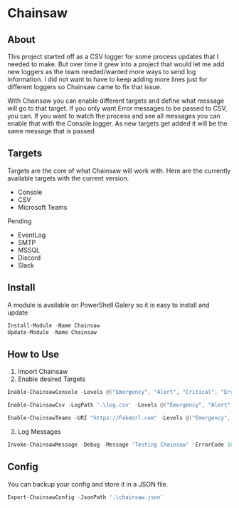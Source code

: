 # Chainsaw

## About

This project started off as a CSV logger for some process updates that I needed to make.  But over time it grew into a project that would let me add new loggers as the team needed/wanted more ways to send log information.  I did not want to have to keep adding more lines just for different loggers so Chainsaw came to fix that issue.

With Chainsaw you can enable different targets and define what message will go to that target.  If you only want Error messages to be passed to CSV, you can.  If you want to watch the process and see all messages you can enable that with the Console logger.  As new targets get added it will be the same message that is passed

## Targets

Targets are the core of what Chainsaw will work with.  Here are the currently available targets with the current version.

* Console
* CSV
* Microsoft Teams

Pending

* EventLog
* SMTP
* MSSQL
* Discord
* Slack

## Install

A module is available on PowerShell Galery so it is easy to install and update

```PowerShell
Install-Module -Name Chainsaw
Update-Module -Name Chainsaw
```

## How to Use

1. Import Chainsaw
2. Enable desired Targets

```PowerShell
Enable-ChainsawConsole -Levels @("Emergency", "Alert", "Critical", "Error", "Warning", "Notice", "Information", "Debug") -MessageTemplate '#DateTime# #Level# #Message#'

Enable-ChainsawCsv -LogPath '.\log.csv' -Levels @("Emergency", "Alert", "Critical", "Error", "Warning", "Notice", "Information", "Debug") -MessageTemplate "#DateTime#, #Level#, #CallingFile#, #ErrorCode#, #LineNumber#, #Message#"

Enable-ChainsawTeams -URI "https://FakeUrl.com" -Levels @("Emergency", "Alert", "Critical", "Error", "Warning", "Notice", "Information", "Debug") -MessageTitle 'Message From Chainsaw'
```

3. Log Messages

```PowerShell
Invoke-ChainsawMessage -Debug -Message 'Testing Chainsaw' -ErrorCode 100 -CallingFile $(Get-CurrentFileName) -LineNumber $(Get-CurrentLineNumber)
```

## Config

You can backup your config and store it in a JSON file.

```PowerShell
Export-ChainsawConfig -JsonPath '.\chainsaw.json'
```